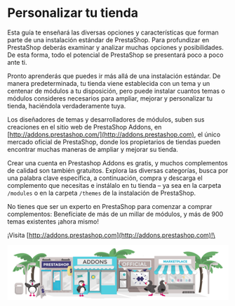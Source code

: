 # Personalizar tu tienda

Esta guía te enseñará las diversas opciones y características que forman parte de una instalación estándar de PrestaShop. Para profundizar en PrestaShop deberás examinar y analizar muchas opciones y posibilidades. De esta forma, todo el potencial de PrestaShop se presentará poco a poco ante ti.

Pronto aprenderás que puedes ir más allá de una instalación estándar. De manera predeterminada, tu tienda viene establecida con un tema y un centenar de módulos a tu disposición, pero puede instalar cuantos temas o módulos consideres necesarios para ampliar, mejorar y personalizar tu tienda, haciéndola verdaderamente tuya.

Los diseñadores de temas y desarrolladores de módulos, suben sus creaciones en el sitio web de PrestaShop Addons, en [http://addons.prestashop.com/](http://addons.prestashop.com), el único mercado oficial de PrestaShop, donde los propietarios de tiendas pueden encontrar muchas maneras de ampliar y mejorar su tienda.

Crear una cuenta en Prestashop Addons es gratis, y muchos complementos de calidad son también gratuitos. Explora las diversas categorías, busca por una palabra clave específica, a continuación, compra y descarga el complemento que necesitas e instálalo en tu tienda – ya sea en la carpeta `/modules` o en la carpeta `/themes` de la instalación de PrestaShop.

No tienes que ser un experto en PrestaShop para comenzar a comprar complementos: Benefíciate de más de un millar de módulos, y más de 900 temas existentes ¡ahora mismo!

¡Visita [http://addons.prestashop.com](http://addons.prestashop.com)!\


![](../.gitbook/assets/51839807.png)
